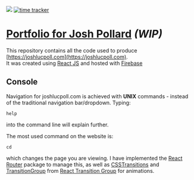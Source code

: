 [![](https://github.com/joshlucpoll/my-website/workflows/build/badge.svg)](https://github.com/Joshlucpoll/my-website/actions?query=workflow%3Abuild)
[![time tracker](https://wakatime.com/badge/github/Joshlucpoll/my-website.svg)](https://wakatime.com/badge/github/Joshlucpoll/my-website)

# [Portfolio for Josh Pollard](https://joshlucpoll.com) *(WIP)*

This repository contains all the code used to produce [https://joshlucpoll.com](https://joshlucpoll.com).  
It was created using [React JS](https://reactjs.org) and hosted with [Firebase](https://firebase.google.com)

## Console
Navigation for joshlucpoll.com is achieved with **UNIX** commands - instead of the traditional navigation bar/dropdown. Typing:

    help

into the command line will explain further.

The most used command on the website is:

    cd

which changes the page you are viewing. I have implemented the [React Router](https://github.com/ReactTraining/react-router) package to manage this, as well as [CSSTransitions](http://reactcommunity.org/react-transition-group/css-transition) and [TransitionGroup](http://reactcommunity.org/react-transition-group/transition-group) from [React Transition Group](http://reactcommunity.org/react-transition-group/) for animations.
